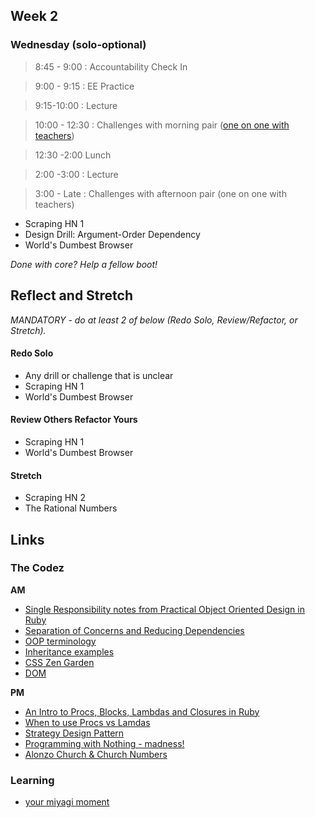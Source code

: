 ## Week 2

### Wednesday (solo-optional)

> 8:45 - 9:00 : Accountability Check In

> 9:00 - 9:15 : EE Practice

> 9:15-10:00 : Lecture  

> 10:00 - 12:30 : Challenges with morning pair ([one on one with teachers](https://docs.google.com/a/devbootcamp.com/spreadsheet/ccc?key=0AozpO5yzg9E6dEdEWVhhME8yeVYzd1V4am9qMTVjX2c&usp=sharing#gid=0))

> 12:30 -2:00 Lunch

> 2:00 -3:00 : Lecture 

> 3:00 - Late : Challenges with afternoon pair (one on one with teachers)

- Scraping HN 1
- Design Drill: Argument-Order Dependency
- World's Dumbest Browser

*Done with core? Help a fellow boot!*

## Reflect and Stretch

*MANDATORY - do at least 2 of below (Redo Solo, Review/Refactor, or Stretch).*

#### Redo Solo

- Any drill or challenge that is unclear
- Scraping HN 1
- World's Dumbest Browser
 
#### Review Others Refactor Yours

- Scraping HN 1
- World's Dumbest Browser

#### Stretch

- Scraping HN 2
- The Rational Numbers

## Links

### The Codez

**AM**
- [Single Responsibility notes from Practical Object Oriented Design in Ruby](https://gist.github.com/abinoda/70611d45d7311d6677f5)
- [Separation of Concerns and Reducing Dependencies](https://gist.github.com/brickthorn/8df275b9d75ca5ec2641)
- [OOP terminology](https://gist.github.com/brickthorn/69d4feddd5857ba69a7f)
- [Inheritance examples](https://gist.github.com/alycit/1cbd6dbe2440add98fb2)
- [CSS Zen Garden](http://www.csszengarden.com/?cssfile=/215/215.css)
- [DOM](http://www.w3.org/TR/DOM-Level-2-Core/introduction.html)


**PM**
- [An Intro to Procs, Blocks, Lambdas and Closures in Ruby](http://www.youtube.com/watch?v=VBC-G6hahWA)
- [When to use Procs vs Lamdas](http://stackoverflow.com/questions/626/when-to-use-lambda-when-to-use-proc-new)
- [Strategy Design Pattern](http://en.wikipedia.org/wiki/Strategy_pattern)
- [Programming with Nothing - madness!](http://codon.com/programming-with-nothing)
- [Alonzo Church & Church Numbers](http://en.wikipedia.org/wiki/Alonzo_Church)


### Learning

- [your miyagi moment](http://techcrunch.com/2013/08/10/your-miyagi-moment/)